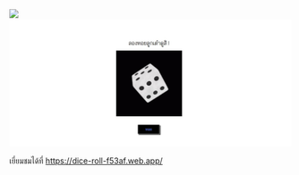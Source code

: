 <img src="https://raw.githubusercontent.com/Varin471/dice-roll/main/preview/vt4hby.jpg">
<img src="https://raw.githubusercontent.com/Varin471/Javascript-project/main/dice%20roll/preview/ferv.jpg">
<p>เยี่ยมชมได้ที่ <a href="https://dice-roll-f53af.web.app/">https://dice-roll-f53af.web.app/</a></p>
